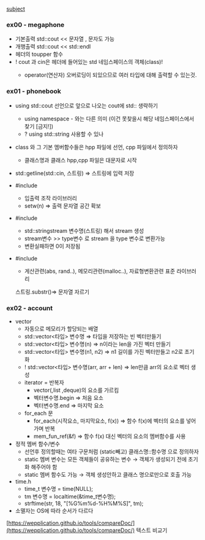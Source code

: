 [subject](https://github.com/tozggg/cpp_module/blob/master/cpp_module_00/subject.pdf)
<br>
### ex00 - megaphone

- 기본출력 std::cout << 문자열 , 문자도 가능
- 개행출력 std::cout << std::endl
- <string> 헤더의 toupper 함수
- ! cout 과 cin은 <iostream> 헤더에 들어있는 std 네임스페이스의 객체(class)!
    - operator(연산자) 오버로딩이 되있으므로 여러 타입에 대해 출력할 수 있는것.

### ex01 - phonebook

- using std::cout 선언으로 앞으로 나오는 cout에 std:: 생략하기
    - using namespace - 와는 다른 의미 (이건 못찾을시 해당 네임스페이스에서 찾기 [금지!])
    - ? using std::string 사용할 수 있나
- class 와 그 기본 멤버함수들은 hpp 파일에 선언, cpp 파일에서 정의하자
    - 클래스명과 클래스 hpp,cpp 파일은 대문자로 시작
- std::getline(std::cin, 스트링) ⇒ 스트링에 입력 저장
- #include <iomanip>
    - 입출력 조작 라이브러리
    - setw(n) ⇒ 출력 문자열 공간 확보
- #include <sstream>
    - std::stringstream 변수명(스트링) 해서 stream 생성
    - stream변수 >> type변수 로 stream 을 type 변수로 변환가능
    - 변환실패하면 0이 저장됨
- #include <cstdlib>
    - 게산관련(abs, rand..), 메모리관련(malloc..), 자료형변환관련 표준 라이브러리
    
    스트링.substr()⇒ 문자열 자르기
    

### ex02 - account

- vector
    - 자동으로 메모리가 할당되는 배열
    - std::vector<타입> 변수명 ⇒ 타입을 저장하는 빈 벡터만들기
    - std::vector<타입> 변수명(n) ⇒ n이라는 len을 가진 벡터 만들기
    - std::vector<타입> 변수명(n1, n2) ⇒ n1 길이를 가진 벡터만들고 n2로 초기화
    - ! std::vector<타입> 변수명(arr, arr + len) ⇒ len만큼 arr의 요소로 벡터 생성
    - iterator = 반복자
        - vector(,list ,deque)의 요소를 가르킴
        - 벡터변수명.begin ⇒ 처음 요소
        - 벡터변수명.end ⇒ 마지막 요소
    - for_each 문
        - for_each(시작요소, 마지막요소, f(x)) ⇒ 함수 f(x)에 벡터의 요소를 넣어가며 반복
        - mem_fun_ref(&f) ⇒ 함수 f(x) 대신 벡터의 요소의 멤버함수를 사용
- 정적 멤버 함수/변수
    - 선언후 정의할때는 여타 구문처럼 (static빼고) 클래스명::함수명 으로 정의하자
    - static 멤버 변수는 모든 객체들이 공유하는 변수 → 객체가 생성되기 전에 초기화 해주어야 함
    - static 멤버 함수도 가능 → 객체 생성안하고 클래스 명으로만으로 호출 가능
- time.h
    - time_t 변수명 = time(NULL);
    - tm 변수명 = localtime(&time_t변수명);
    - strftime(str, 18, "[%G%m%d-%H%M%S]", tm);
- 소멸자는 OS에 따라 순서가 다르다

[https://wepplication.github.io/tools/compareDoc/](https://wepplication.github.io/tools/compareDoc/) 텍스트 비교기
